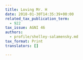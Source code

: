 ```yaml
---
title: Loving Mr. H
date: 2018-01-30T14:35:39+00:00
related_tax_publication_term:
  - 922
tax_issue: AGNI 46
authors:
  - profile/shelley-salamensky.md
tax_format: Print
translators: []

---
```

